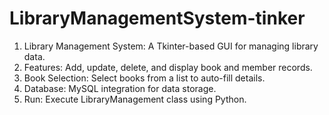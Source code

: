 # LibraryManagementSystem-tinker
1.  Library Management System:
                 A Tkinter-based GUI for managing library data.
2.  Features:
                 Add, update, delete, and display book and member records.
3.  Book Selection:
                 Select books from a list to auto-fill details.
4.  Database:
                 MySQL integration for data storage.
5.  Run:
                 Execute LibraryManagement class using Python.
